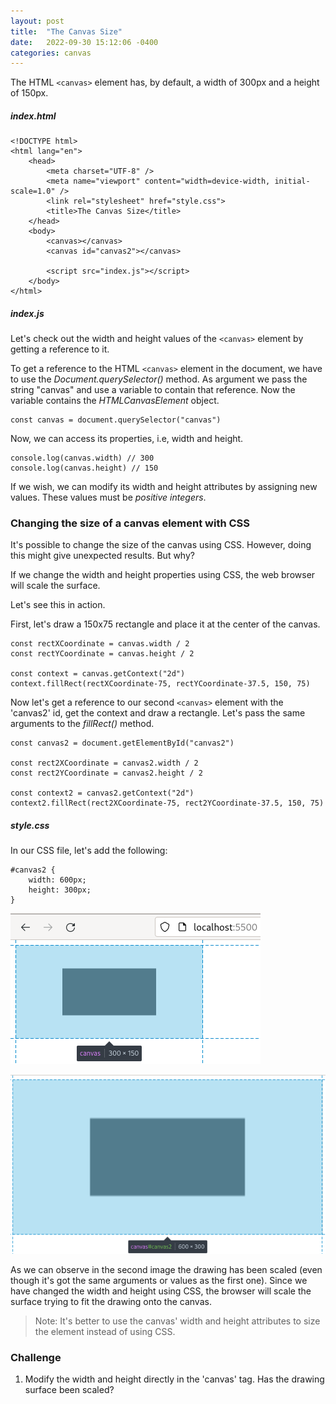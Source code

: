 ```yaml
---
layout: post
title:  "The Canvas Size"
date:   2022-09-30 15:12:06 -0400
categories: canvas
---
```

The HTML `<canvas>` element has, by default, a width of 300px and a height of 150px.

##### index.html

<pre><code>&lt;!DOCTYPE html&gt;
&lt;html lang="en"&gt;
    &lt;head&gt;
        &lt;meta charset="UTF-8" /&gt;
        &lt;meta name="viewport" content="width=device-width, initial-scale=1.0" /&gt;
        &lt;link rel="stylesheet" href="style.css"&gt;
        &lt;title&gt;The Canvas Size&lt;/title&gt;
    &lt;/head&gt;
    &lt;body&gt;
        &lt;canvas&gt;&lt;/canvas&gt;
        &lt;canvas id="canvas2"&gt;&lt;/canvas&gt;

        &lt;script src="index.js"&gt;&lt;/script&gt;
    &lt;/body&gt;
&lt;/html&gt;
</code></pre>

##### index.js

Let's check out the width and height values of the `<canvas>` element by getting a reference to it.

To get a reference to the HTML `<canvas>` element in the document, we have to use the
*Document.querySelector()* method. As argument we pass the string "canvas" and use a variable to contain that reference. Now the variable contains the *HTMLCanvasElement* object.

<pre><code>const canvas = document.querySelector("canvas")
</code></pre>

Now, we can access its properties, i.e, width and height.

<pre><code>console.log(canvas.width) // 300
console.log(canvas.height) // 150
</code></pre>

If we wish, we can modify its width and height attributes by assigning new values. These values must be *positive integers*.

### Changing the size of a canvas element with CSS

It's possible to change the size of the canvas using CSS. However, doing this might give unexpected results. But why?

If we change the width and height properties using CSS, the web browser will scale the surface.

Let's see this in action.

First, let's draw a 150x75 rectangle and place it at the center of the canvas.

<pre><code>const rectXCoordinate = canvas.width / 2
const rectYCoordinate = canvas.height / 2

const context = canvas.getContext("2d")
context.fillRect(rectXCoordinate-75, rectYCoordinate-37.5, 150, 75)
</code></pre>

Now let's get a reference to our second `<canvas>` element with the 'canvas2' id, get the context and draw a rectangle. Let's pass the same arguments to the *fillRect()* method.

<pre><code>const canvas2 = document.getElementById("canvas2")

const rect2XCoordinate = canvas2.width / 2
const rect2YCoordinate = canvas2.height / 2

const context2 = canvas2.getContext("2d")
context2.fillRect(rect2XCoordinate-75, rect2YCoordinate-37.5, 150, 75)
</code></pre>

##### style.css

In our CSS file, let's add the following:

<pre><code>#canvas2 {
    width: 600px;
    height: 300px;
}
</code></pre>

![black rectangle](/../../../assets/images/black_rectangle.png)

![scaled black rectangle](/../../../assets/images/scaled_black_rectangle.png)

As we can observe in the second image the drawing has been scaled (even though it's got the same arguments or values as the first one). Since we have changed the width and height using CSS, the browser will scale the surface trying to fit the drawing onto the canvas.

>Note: It's better to use the canvas' width and height attributes to size the element instead of using CSS.

### Challenge

1. Modify the width and height directly in the 'canvas' tag. Has the drawing surface been scaled?